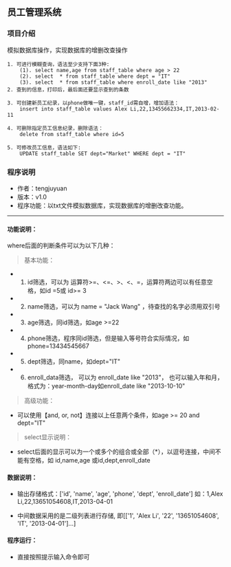 ## 员工管理系统
### 项目介绍
模拟数据库操作，实现数据库的增删改查操作
```
1. 可进行模糊查询，语法至少支持下面3种:
    (1). select name,age from staff_table where age > 22
    (2). select  * from staff_table where dept = "IT"
    (3). select  * from staff_table where enroll_date like "2013"
2. 查到的信息，打印后，最后面还要显示查到的条数

3. 可创建新员工纪录，以phone做唯一键，staff_id需自增，增加语法：
    insert into staff_table values Alex Li,22,13455662334,IT,2013-02-11

4. 可删除指定员工信息纪录，删除语法：
    delete from staff_table where id=5

5. 可修改员工信息，语法如下:
    UPDATE staff_table SET dept="Market" WHERE dept = "IT"
```

### 程序说明
- 作者：tengjuyuan
- 版本：v1.0
- 程序功能：以txt文件模拟数据库，实现数据库的增删改查功能。
---
#### 功能说明：

where后面的判断条件可以为以下几种：

> 基本功能：
- 1. id筛选，可以为 运算符>=、<=、>、<、=，运算符两边可以有任意空格，如id =5或 id>=  3
- 2. name筛选，可以为 name = "Jack Wang" ，待查找的名字必须用双引号
- 3. age筛选，同id筛选，如age >=22
- 4. phone筛选，程序同id筛选，但是输入等号符合实际情况，如phone=13434545667
- 5. dept筛选，同name，如dept="IT"
- 6. enroll_data筛选， 可以为 enroll_date like "2013"， 
    也可以输入年和月，格式为：year-month-day如enroll_date like "2013-10-10"

> 高级功能：
- 可以使用【and, or, not】连接以上任意两个条件，如age >= 20 and dept="IT"

> select显示说明：
- select后面的显示可以为一个或多个的组合或全部（*），以逗号连接，中间不能有空格，如 id,name,age 或id,dept,enroll_date

#### 数据说明：
- 输出存储格式：['id', 'name', 'age', 'phone', 'dept', 'enroll_date']
如：1,Alex Li,22,13651054608,IT,2013-04-01

- 中间数据采用的是二级列表进行存储,
即[['1', 'Alex Li', '22', '13651054608', 'IT', '2013-04-01']...]

#### 程序运行：
- 直接按照提示输入命令即可








